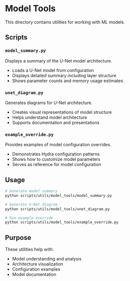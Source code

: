# Model Tools

This directory contains utilities for working with ML models.

## Scripts

### `model_summary.py`

Displays a summary of the U-Net model architecture.

- Loads a U-Net model from configuration
- Displays detailed summary including layer structure
- Shows parameter counts and memory usage estimates

### `unet_diagram.py`

Generates diagrams for U-Net architecture.

- Creates visual representations of model structure
- Helps understand model architecture
- Supports documentation and presentations

### `example_override.py`

Provides examples of model configuration overrides.

- Demonstrates Hydra configuration patterns
- Shows how to customize model parameters
- Serves as reference for model configuration

## Usage

```bash
# Generate model summary
python scripts/utils/model_tools/model_summary.py

# Generate U-Net diagram
python scripts/utils/model_tools/unet_diagram.py

# Run example override
python scripts/utils/model_tools/example_override.py
```

## Purpose

These utilities help with:

- Model understanding and analysis
- Architecture visualization
- Configuration examples
- Model documentation
